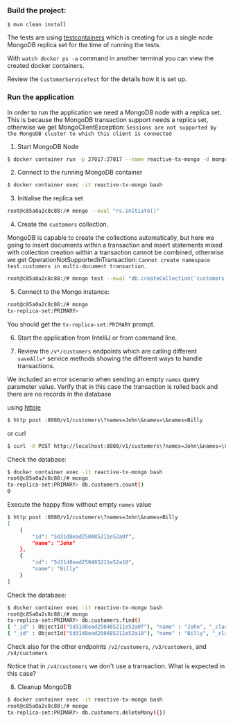 ### Build the project:

```
$ mvn clean install
```

The tests are using [testcontainers](https://www.testcontainers.org/) which is creating for us a single node MongoDB replica set for the time of running the tests.

With `watch docker ps -a` command in another terminal you can view the created docker containers.

Review the `CustomerServiceTest` for the details how it is set up. 

### Run the application

In order to run the application we need a MongoDB node with a replica set.
This is because the MongoDB transaction support needs a replica set, otherwise we get MongoClientException: `Sessions are not supported by the MongoDB cluster to which this client is connected`

1. Start MongoDB Node

```bash
$ docker container run -p 27017:27017 --name reactive-tx-mongo -d mongo:4.0.10 mongod --replSet tx-replica-set 
```

2. Connect to the running MongoDB container

```bash
$ docker container exec -it reactive-tx-mongo bash
```

3. Initialise the replica set

```bash
root@c85a0a2c8c88:/# mongo --eval "rs.initiate()"
```
 
4. Create the `customers` collection.

MongoDB is capable to create the collections automatically, but here we going to insert documents within a transaction and insert statements mixed with collection creation within a transaction cannot be combined, otherwise we get
OperationNotSupportedInTransaction: `Cannot create namespace test.customers in multi-document transaction.`

```bash
root@c85a0a2c8c88:/# mongo test --eval "db.createCollection('customers')"
```

5. Connect to the Mongo instance:

```bash
root@c85a0a2c8c88:/# mongo
tx-replica-set:PRIMARY>
``` 

You should get the `tx-replica-set:PRIMARY` prompt. 

6. Start the application from IntelliJ or from command line.

7. Review the `/v*/customers` endpoints which are calling different `saveAllv*` service methods showing the different ways to handle transactions.  

We included an error scenario when sending an empty `names` query parameter value. Verify that in this case the transaction is rolled back and there are no records in the database

using [httpie](https://httpie.org/)

```bash
$ http post :8080/v1/customers\?names=John\&names=\&names=Billy
```

or curl

```bash
$ curl -X POST http://localhost:8080/v1/customers\?names=John\&names=\&names=Billy
```

Check the database:

```bash
$ docker container exec -it reactive-tx-mongo bash
root@c85a0a2c8c88:/# mongo
tx-replica-set:PRIMARY> db.customers.count()
0
```

Execute the happy flow without empty `names` value

```bash
$ http post :8080/v1/customers\?names=John\&names=Billy
[
    {
        "id": "5d31d8ead250485211e52a0f",
        "name": "John"
    },
    {
        "id": "5d31d8ead250485211e52a10",
        "name": "Billy"
    }
]
```

Check the database:

```bash
$ docker container exec -it reactive-tx-mongo bash
root@c85a0a2c8c88:/# mongo
tx-replica-set:PRIMARY> db.customers.find()
{ "_id" : ObjectId("5d31d8ead250485211e52a0f"), "name" : "John", "_class" : "com.example.Customer" }
{ "_id" : ObjectId("5d31d8ead250485211e52a10"), "name" : "Billy", "_class" : "com.example.Customer" }
```

Check also for the other endpoints `/v2/customers`, `/v3/customers`, and `/v4/customers`

Notice that in `/v4/customers` we don't use a transaction. What is expected in this case?

8. Cleanup MongoDB

```bash
$ docker container exec -it reactive-tx-mongo bash
root@c85a0a2c8c88:/# mongo
tx-replica-set:PRIMARY> db.customers.deleteMany({})
```

